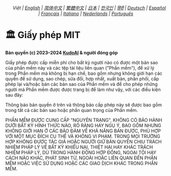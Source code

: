 <div align="center">
    <h6>
        <picture>
            <source type="image/svg+xml" media="(prefers-color-scheme: dark)" srcset="https://raw.githubusercontent.com/KudoAI/chatgpt.js/main/media/images/icons/earth-americas-white-icon32.svg">
            <img height=14 src="https://raw.githubusercontent.com/KudoAI/chatgpt.js/main/media/images/icons/earth-americas-icon32.svg">
        </picture>
        &nbsp;Việt |
        <a href="../../LICENSE.md">English</a> |
        <a href="../zh-cn/LICENSE.md">简体中文</a> |
        <a href="../zh-tw/LICENSE.md">繁體中文</a> |
        <a href="../ja/LICENSE.md">日本</a> |
        <a href="../ko/LICENSE.md">한국인</a> |
        <a href="../hi/LICENSE.md">हिंदी</a> |
        <a href="../de/LICENSE.md">Deutsch</a> |
        <a href="../es/LICENSE.md">Español</a> |
        <a href="../fr/LICENSE.md">Français</a> |
        <a href="../it/LICENSE.md">Italiano</a> |
        <a href="../nl/LICENSE.md">Nederlands</a> |
        <a href="../pt/LICENSE.md">Português</a>
    </h6>
</div>

# 🏛️ Giấy phép MIT

**Bản quyền (c) 2023–2024 [KudoAI](https://github.com/KudoAI) & người đóng góp**

Giấy phép được cấp miễn phí cho bất kỳ người nào có được một bản sao của phần mềm này và các tệp tài liệu liên quan ("Phần mềm"), để xử lý trong Phần mềm mà không bị hạn chế, bao gồm nhưng không giới hạn các quyền để sử dụng, sao chép, sửa đổi, hợp nhất, xuất bản, phân phối, cấp phép lại và/hoặc bán các bản sao của Phần mềm và để cho phép những người mà Phần mềm được được trang bị để làm như vậy, với các điều kiện sau đây:

Thông báo bản quyền ở trên và thông báo cấp phép này sẽ được bao gồm trong tất cả các bản sao hoặc phần quan trọng của Phần mềm.

PHẦN MỀM ĐƯỢC CUNG CẤP "NGUYÊN TRẠNG", KHÔNG CÓ BẢO HÀNH DƯỚI BẤT KỲ HÌNH THỨC NÀO, RÕ RÀNG HAY NGỤ Ý, BAO GỒM NHƯNG KHÔNG GIỚI HẠN Ở CÁC BẢO ĐẢM VỀ KHẢ NĂNG BÁN ĐƯỢC, PHÙ HỢP VỚI MỘT MỤC ĐÍCH CỤ THỂ VÀ KHÔNG VI PHẠM. TRONG MỌI TRƯỜNG HỢP KHÔNG ĐƯỢC TÁC GIẢ HOẶC NGƯỜI GIỮ BẢN QUYỀN CHỊU TRÁCH NHIỆM PHÁP LÝ VỀ BẤT KỲ KHIẾU NẠI, THIỆT HẠI HAY KHÁC TRÁCH NHIỆM PHÁP LÝ, DÙ TRONG HÀNH ĐỘNG HỢP ĐỒNG, NGOẠI TỘI HAY CÁCH NÀO KHÁC, PHÁT SINH TỪ, NGOÀI HOẶC LIÊN QUAN ĐẾN PHẦN MỀM HOẶC VIỆC SỬ DỤNG HOẶC CÁC GIAO DỊCH KHÁC TRONG PHẦN MỀM.
